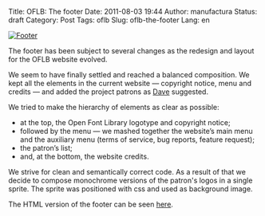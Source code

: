 Title: OFLB: The footer
Date: 2011-08-03 19:44
Author: manufactura
Status: draft
Category: Post
Tags: oflb
Slug: oflb-the-footer
Lang: en

[![](http://media.manufacturaindependente.org/footer03-e1312400481801.png "Footer")](http://manufacturaindependente.com/oflb/20110803-footer/index.html#foot)

The footer has been subject to several changes as the redesign and
layout for the OFLB website evolved.

We seem to have finally settled and reached a balanced composition. We
kept all the elements in the current website — copyright notice, menu
and credits — and added the project patrons as
[Dave](http://blog.manufacturaindependente.org/2011/07/oflb-catalogue-views-ii/#comments)
suggested.

We tried to make the hierarchy of elements as clear as possible:

-   at the top, the Open Font Library logotype and copyright notice;
-   followed by the menu — we mashed together the website’s main menu
    and the auxiliary menu (terms of service, bug reports, feature
    request);
-   the patron’s list;
-   and, at the bottom, the website credits.

We strive for clean and semantically correct code. As a result of that
we decide to compose monochrome versions of the patron's logos in a
single sprite. The sprite was positioned with css and used as background
image.

The HTML version of the footer can be seen
[here](http://manufacturaindependente.com/oflb/20110803-footer/index.html#foot).

